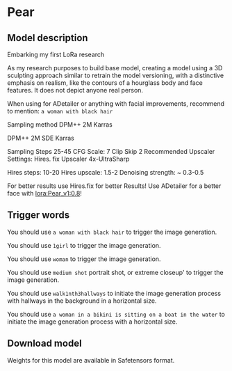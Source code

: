 # Pear

<Gallery />

## Model description 

Embarking my first LoRa research

As my research purposes to build base model, creating a model using a 3D sculpting approach similar to retrain the model versioning, with a distinctive emphasis on realism, like the contours of a hourglass body and face features. It does not depict anyone real person.

When using for ADetailer or anything with facial improvements, recommend to mention: `a woman with black hair`

Sampling method
DPM++ 2M Karras

DPM++ 2M SDE Karras

Sampling Steps
25-45
CFG Scale: 7
Clip Skip 2
Recommended Upscaler Settings:
Hires. fix Upscaler
4x-UltraSharp

Hires steps: 10-20
Hires upscale: 1.5-2
Denoising strength: ~ 0.3-0.5

For better results use Hires.fix for better Results! Use ADetailer for a better face with <lora:Pear_v1:0.8>!

## Trigger words

You should use `a woman with black hair` to trigger the image generation.

You should use `1girl` to trigger the image generation.

You should use `woman` to trigger the image generation.

You should use `medium shot` portrait shot, or extreme closeup' to trigger the image generation.

You should use `walk1nth3hallways` to initiate the image generation process with hallways in the background in a horizontal size.

You should use `a woman in a bikini is sitting on a boat in the water` to initiate the image generation process with a horizontal size. 


## Download model

Weights for this model are available in Safetensors format.

